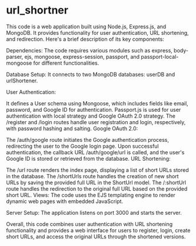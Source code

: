 # url_shortner

This code is a web application built using Node.js, Express.js, and MongoDB. It provides functionality for user authentication, URL shortening, and redirection. Here's a brief description of its key components:

Dependencies: The code requires various modules such as express, body-parser, ejs, mongoose, express-session, passport, and passport-local-mongoose for different functionalities.

Database Setup: It connects to two MongoDB databases: userDB and urlShortener.

User Authentication:

It defines a User schema using Mongoose, which includes fields like email, password, and Google ID for authentication.
Passport.js is used for user authentication with local strategy and Google OAuth 2.0 strategy.
The /register and /login routes handle user registration and login, respectively, with password hashing and salting.
Google OAuth 2.0:

The /auth/google route initiates the Google authentication process, redirecting the user to the Google login page.
Upon successful authentication, the callback URL /auth/google/url is called, and the user's Google ID is stored or retrieved from the database.
URL Shortening:

The /url route renders the index page, displaying a list of short URLs stored in the database.
The /shortUrls route handles the creation of new short URLs by saving the provided full URL in the ShortUrl model.
The /:shortUrl route handles the redirection to the original full URL based on the provided short URL.
Views: The code uses the EJS templating engine to render dynamic web pages with embedded JavaScript.

Server Setup: The application listens on port 3000 and starts the server.

Overall, this code combines user authentication with URL shortening functionality and provides a web interface for users to register, login, create short URLs, and access the original URLs through the shortened versions.
